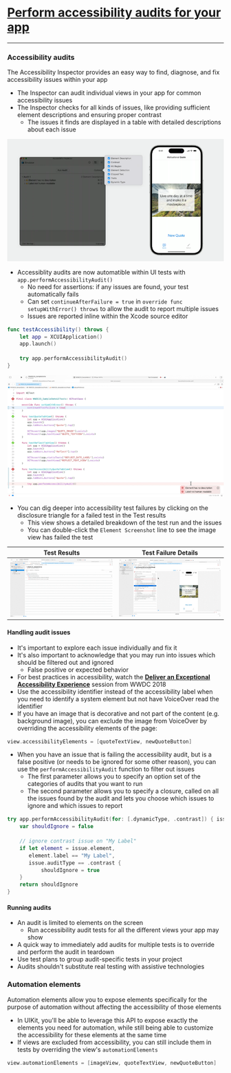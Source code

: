 # [**Perform accessibility audits for your app**](https://developer.apple.com/videos/play/wwdc2023/10035/)

---

### **Accessibility audits**

The Accessibility Inspector provides an easy way to find, diagnose, and fix accessibility issues within your app

* The Inspector can audit individual views in your app for common accessibility issues
* The Inspector checks for all kinds of issues, like providing sufficient element descriptions and ensuring proper contrast
    * The issues it finds are displayed in a table with detailed descriptions about each issue

![Accessibility Inspector](images/audit/inspector.png)

* Accessiblity audits are now automatible within UI tests with `app.performAccessibilityAudit()`
    * No need for assertions: if any issues are found, your test automatically fails
    * Can set `continueAfterFailure = true` in `override func setupWithError() throws` to allow the audit to report multiple issues
    * Issues are reported inline within the Xcode source editor

```swift
func testAccessibility() throws {
    let app = XCUIApplication()
    app.launch()
    
    try app.performAccessibilityAudit()
}
```

![Audit Failures](images/audit/test_failures.png)

* You can dig deeper into accessibility test failures by clicking on the disclosure triangle for a failed test in the Test results
    * This view shows a detailed breakdown of the test run and the issues
    * You can double-click the `Element Screenshot` line to see the image view has failed the test

| Test Results | Test Failure Details |
| ------------ | -------------------- |
| ![Test Results](images/audit/test_results.png) | ![Test Failure Details](images/audit/test_details.png) |

#### Handling audit issues

* It's important to explore each issue individually and fix it
* It's also important to acknowledge that you may run into issues which should be filtered out and ignored
    * False positive or expected behavior
* For best practices in accessibility, watch the [**Deliver an Exceptional Accessibility Experience**](https://developer.apple.com/videos/play/wwdc2018/230/) session from WWDC 2018
* Use the accessibility identifier instead of the accessibility label when you need to identify a system element but not have VoiceOver read the identifier
* If you have an image that is decorative and not part of the content (e.g. background image), you can exclude the image from VoiceOver by overriding the accessibility elements of the page:

```swift
view.accessibilityElements = [quoteTextView, newQuoteButton]
```

* When you have an issue that is failing the accessibility audit, but is a false positive (or needs to be ignored for some other reason), you can use the `performAccessibilityAudit` function to filter out issues
    * The first parameter allows you to specify an option set of the categories of audits that you want to run
    * The second parameter allows you to specify a closure, called on all the issues found by the audit and lets you choose which issues to ignore and which issues to report

```swift
try app.performAccessibilityAudit(for: [.dynamicType, .contrast]) { issue in
    var shouldIgnore = false
          
    // ignore contrast issue on "My Label"
    if let element = issue.element, 
       element.label == "My Label",
       issue.auditType == .contrast {
           shouldIgnore = true
    }
    return shouldIgnore
}
```

#### Running audits

* An audit is limited to elements on the screen
    * Run accessibility audit tests for all the different views your app may show
* A quick way to immediately add audits for multiple tests is to override and perform the audit in teardown
* Use test plans to group audit-specific tests in your project
* Audits shouldn't substitute real testing with assistive technologies

### **Automation elements**

Automation elements allow you to expose elements specifically for the purpose of automation without affecting the accessibility of those elements

* In UIKit, you'll be able to leverage this API to expose exactly the elements you need for automation, while still being able to customize the accessibility for these elements at the same time
* If views are excluded from accessibility, you can still include them in tests by overriding the view's `automationElements`

```swift
view.automationElements = [imageView, quoteTextView, newQuoteButton]
```
